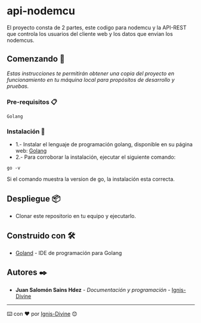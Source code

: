 # api-nodemcu

El proyecto consta de 2 partes, este codigo para nodemcu y la API-REST que controla los usuarios del cliente web y los datos que envian los nodemcus.


## Comenzando 🚀

_Estas instrucciones te permitirán obtener una copia del proyecto en funcionamiento en tu máquina local para propósitos de desarrollo y pruebas._


### Pre-requisitos 📋

```
Golang
```


### Instalación 🔧

* 1.- Instalar el lenguaje de programación golang, disponible en su página web: [Golang](https://golang.org)
* 2.- Para corroborar la instalación, ejecutar el siguiente comando:
```
go -v
```
Si el comando muestra la version de go, la instalación esta correcta.


## Despliegue 📦

* Clonar este repositorio en tu equipo y ejecutarlo.


## Construido con 🛠️

* [Goland](https://www.jetbrains.com/es-es/go/) - IDE de programación para Golang


## Autores ✒️

* **Juan Salomón Sains Hdez** - *Documentación y programación* - [Ignis-Divine](https://github.com/Ignis-Divine)



---
⌨️ con ❤️ por [Ignis-Divine](https://github.com/Ignis-Divine) 😊



